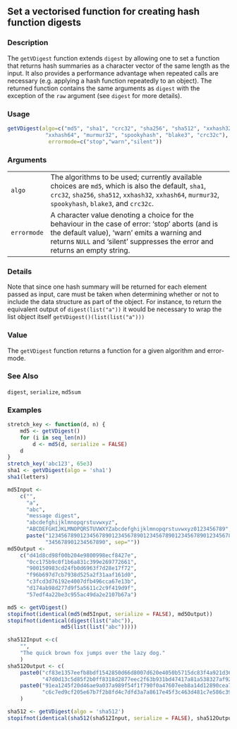 
## Set a vectorised function for creating hash function digests

### Description

The `getVDigest` function extends `digest` by allowing one to set a
function that returns hash summaries as a character vector of the same
length as the input. It also provides a performance advantage when
repeated calls are necessary (e.g. applying a hash function repeatedly
to an object). The returned function contains the same arguments as
`digest` with the exception of the `raw` argument (see `digest` for more
details).

### Usage

``` R
getVDigest(algo=c("md5", "sha1", "crc32", "sha256", "sha512", "xxhash32",
            "xxhash64", "murmur32", "spookyhash", "blake3", "crc32c"),
             errormode=c("stop","warn","silent"))
```

### Arguments

|             |                                                                                                                                                                                                                                |
|-------------|--------------------------------------------------------------------------------------------------------------------------------------------------------------------------------------------------------------------------------|
| `algo`      | The algorithms to be used; currently available choices are `md5`, which is also the default, `sha1`, `crc32`, `sha256`, `sha512`, `xxhash32`, `xxhash64`, `murmur32`, `spookyhash`, `blake3`, and `crc32c`.                    |
| `errormode` | A character value denoting a choice for the behaviour in the case of error: ‘stop’ aborts (and is the default value), ‘warn’ emits a warning and returns `NULL` and ‘silent’ suppresses the error and returns an empty string. |

### Details

Note that since one hash summary will be returned for each element
passed as input, care must be taken when determining whether or not to
include the data structure as part of the object. For instance, to
return the equivalent output of `digest(list("a"))` it would be
necessary to wrap the list object itself `getVDigest()(list(list("a")))`

### Value

The `getVDigest` function returns a function for a given algorithm and
error-mode.

### See Also

`digest`, `serialize`, `md5sum`

### Examples

``` R
stretch_key <- function(d, n) {
    md5 <- getVDigest()
    for (i in seq_len(n))
        d <- md5(d, serialize = FALSE)
    d
}
stretch_key('abc123', 65e3)
sha1 <- getVDigest(algo = 'sha1')
sha1(letters)

md5Input <-
    c("",
      "a",
      "abc",
      "message digest",
      "abcdefghijklmnopqrstuvwxyz",
      "ABCDEFGHIJKLMNOPQRSTUVWXYZabcdefghijklmnopqrstuvwxyz0123456789",
      paste("12345678901234567890123456789012345678901234567890123456789012",
            "345678901234567890", sep=""))
md5Output <-
    c("d41d8cd98f00b204e9800998ecf8427e",
      "0cc175b9c0f1b6a831c399e269772661",
      "900150983cd24fb0d6963f7d28e17f72",
      "f96b697d7cb7938d525a2f31aaf161d0",
      "c3fcd3d76192e4007dfb496cca67e13b",
      "d174ab98d277d9f5a5611c2c9f419d9f",
      "57edf4a22be3c955ac49da2e2107b67a")

md5 <- getVDigest()
stopifnot(identical(md5(md5Input, serialize = FALSE), md5Output))
stopifnot(identical(digest(list("abc")),
                 md5(list(list("abc")))))

sha512Input <-c(
    "",
    "The quick brown fox jumps over the lazy dog."
    )
sha512Output <- c(
    paste0("cf83e1357eefb8bdf1542850d66d8007d620e4050b5715dc83f4a921d36ce9ce",
           "47d0d13c5d85f2b0ff8318d2877eec2f63b931bd47417a81a538327af927da3e"),
    paste0("91ea1245f20d46ae9a037a989f54f1f790f0a47607eeb8a14d12890cea77a1bb",
           "c6c7ed9cf205e67b7f2b8fd4c7dfd3a7a8617e45f3c463d481c7e586c39ac1ed")
    )

sha512 <- getVDigest(algo = 'sha512')
stopifnot(identical(sha512(sha512Input, serialize = FALSE), sha512Output))
```

